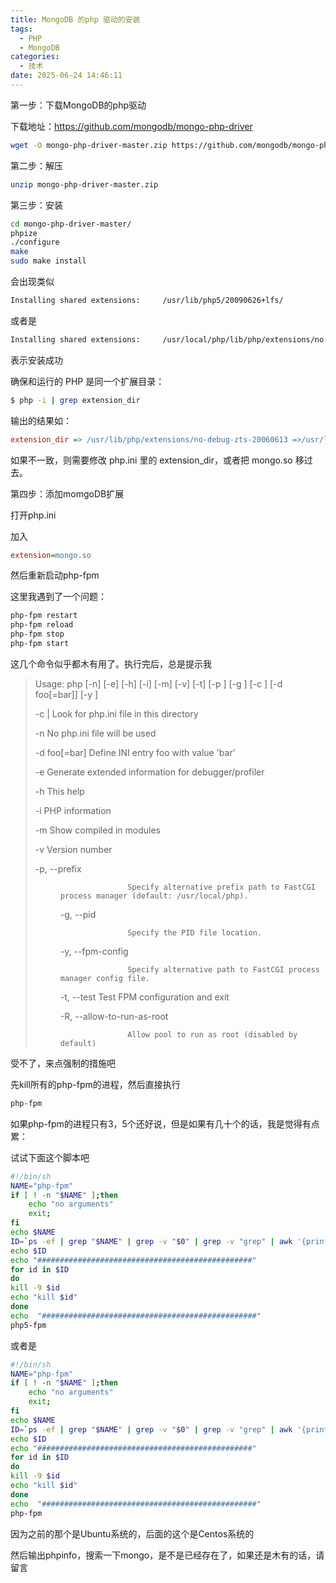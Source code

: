 ```yaml
---
title: MongoDB 的php 驱动的安装
tags:
  - PHP
  - MongoDB
categories:
  - 技术
date: 2025-06-24 14:46:11
---
```


第一步：下载MongoDB的php驱动

下载地址：<https://github.com/mongodb/mongo-php-driver>

```bash
wget -O mongo-php-driver-master.zip https://github.com/mongodb/mongo-php-driver/archive/master.zip
```

第二步：解压

```bash
unzip mongo-php-driver-master.zip
```

第三步：安装

```bash
cd mongo-php-driver-master/
phpize
./configure
make
sudo make install
```

会出现类似

```bash
Installing shared extensions:     /usr/lib/php5/20090626+lfs/
```

或者是

```bash
Installing shared extensions:     /usr/local/php/lib/php/extensions/no-debug-non-zts-20090626/
```

表示安装成功

确保和运行的 PHP 是同一个扩展目录：

```bash
$ php -i | grep extension_dir
```

输出的结果如：

```ini
extension_dir => /usr/lib/php/extensions/no-debug-zts-20060613 =>/usr/lib/php/extensions/no-debug-zts-20060613
```

如果不一致，则需要修改 php.ini 里的 extension\_dir，或者把 mongo.so 移过去。

第四步：添加momgoDB扩展

打开php.ini

加入

```ini
extension=mongo.so
```

然后重新启动php-fpm

这里我遇到了一个问题：

```bash
php-fpm restart
php-fpm reload
php-fpm stop
php-fpm start
```

这几个命令似乎都木有用了。执行完后，总是提示我

> Usage: php [-n] [-e] [-h] [-i] [-m] [-v] [-t] [-p <prefix>] [-g <pid>] [-c <file>] [-d foo[=bar]] [-y <file>]
>
>   -c <path>|<file> Look for php.ini file in this directory
>
>   -n               No php.ini file will be used
>
>   -d foo[=bar]     Define INI entry foo with value 'bar'
>
>   -e               Generate extended information for debugger/profiler
>
>   -h               This help
>
>   -i               PHP information
>
>   -m               Show compiled in modules
>
>   -v               Version number
>
>   -p, --prefix <dir>
>
>                    Specify alternative prefix path to FastCGI process manager (default: /usr/local/php).
>
>   -g, --pid <file>
>
>                    Specify the PID file location.
>
>   -y, --fpm-config <file>
>
>                    Specify alternative path to FastCGI process manager config file.
>
>   -t, --test       Test FPM configuration and exit
>
>   -R, --allow-to-run-as-root
>
>                    Allow pool to run as root (disabled by default)

受不了，来点强制的措施吧

先kill所有的php-fpm的进程，然后直接执行

```bash
php-fpm
```

如果php-fpm的进程只有3，5个还好说，但是如果有几十个的话，我是觉得有点累：

试试下面这个脚本吧

```bash
#!/bin/sh
NAME="php-fpm"
if [ ! -n "$NAME" ];then
    echo "no arguments"
    exit;
fi
echo $NAME
ID=`ps -ef | grep "$NAME" | grep -v "$0" | grep -v "grep" | awk '{print $2}'`
echo $ID
echo "################################################"
for id in $ID
do
kill -9 $id
echo "kill $id"
done
echo  "################################################"
php5-fpm
```

或者是

```bash
#!/bin/sh
NAME="php-fpm"
if [ ! -n "$NAME" ];then
    echo "no arguments"
    exit;
fi
echo $NAME
ID=`ps -ef | grep "$NAME" | grep -v "$0" | grep -v "grep" | awk '{print $2}'`
echo $ID
echo "################################################"
for id in $ID
do
kill -9 $id
echo "kill $id"
done
echo  "################################################"
php-fpm
```

因为之前的那个是Ubuntu系统的，后面的这个是Centos系统的

然后输出phpinfo，搜索一下mongo，是不是已经存在了，如果还是木有的话，请留言

